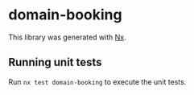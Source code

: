 # domain-booking

This library was generated with [Nx](https://nx.dev).

## Running unit tests

Run `nx test domain-booking` to execute the unit tests.
